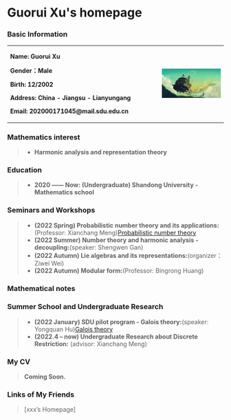 # Guorui Xu's homepage

### Basic Information

<table border="0">
  <tr>
    <td width="70%">
      <p><b>  Name: Guorui Xu </b></p>
      <p><b>  Gender：Male </b></p>   
      <p><b>Birth: 12/2002 </b></p>
      <p><b>  Address: China - Jiangsu - Lianyungang </b></p>
      <p><b>  Email: 202000171045@mail.sdu.edu.cn </b></p>
    </td>
    <td width="30%">
      <img src="image.jpg" width="100%"> 
    </td>
  </tr>
</table>

### Mathematics interest
> + **Harmonic analysis and representation theory**

### Education

> + **2020 —— Now: (Undergraduate) Shandong University - Mathematics school**


### Seminars and Workshops
> + **(2022 Spring) Probabilistic number theory and its applications:**(Professor: Xianchang Meng)[Probabilistic number theory](/Probabilistic_number_theory.pdf)
> + **(2022 Summer) Number theory and harmonic analysis - decoupling:**(speaker: Shengwen Gan)
> + **(2022 Autumn) Lie algebras and its representations:**(organizer：Ziwei Wei)
> + **(2022 Autumn) Modular form:**(Professor: Bingrong Huang)

### Mathematical notes

### Summer School and Undergraduate Research
> + **(2022 January) SDU pilot program - Galois theory:**(speaker: Yongquan Hu)[Galois theory](/Galois_Theory.pdf)
> + **(2022.4 – now) Undergraduate Research about Discrete Restriction:** (advisor: Xianchang Meng) 

### My CV
> **Coming Soon.**

### Links of My Friends
> [xxx’s Homepage]

